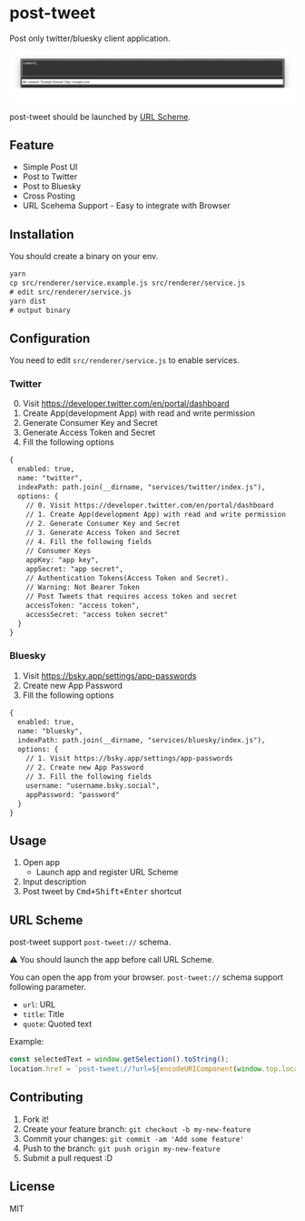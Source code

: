 # post-tweet

Post only twitter/bluesky client application.

![Image](docs/screenshot.png)

post-tweet should be launched by [URL Scheme](https://github.com/azu/post-tweet#url-scheme).

## Feature

- Simple Post UI
- Post to Twitter
- Post to Bluesky
- Cross Posting
- URL Scehema Support - Easy to integrate with Browser

## Installation

You should create a binary on your env.

    yarn
    cp src/renderer/service.example.js src/renderer/service.js
    # edit src/renderer/service.js
    yarn dist
    # output binary

## Configuration

You need to edit `src/renderer/service.js` to enable services.

### Twitter

0. Visit https://developer.twitter.com/en/portal/dashboard
1. Create App(development App) with read and write permission
2. Generate Consumer Key and Secret
3. Generate Access Token and Secret
4. Fill the following options

```json5
{
  enabled: true,
  name: "twitter",
  indexPath: path.join(__dirname, "services/twitter/index.js"),
  options: {
    // 0. Visit https://developer.twitter.com/en/portal/dashboard
    // 1. Create App(development App) with read and write permission
    // 2. Generate Consumer Key and Secret
    // 3. Generate Access Token and Secret
    // 4. Fill the following fields
    // Consumer Keys
    appKey: "app key",
    appSecret: "app secret",
    // Authentication Tokens(Access Token and Secret).
    // Warning: Not Bearer Token
    // Post Tweets that requires access token and secret
    accessToken: "access token",
    accessSecret: "access token secret"
  }
}
```

### Bluesky

1. Visit https://bsky.app/settings/app-passwords
2. Create new App Password
3. Fill the following options

```json5
{
  enabled: true,
  name: "bluesky",
  indexPath: path.join(__dirname, "services/bluesky/index.js"),
  options: {
    // 1. Visit https://bsky.app/settings/app-passwords
    // 2. Create new App Password
    // 3. Fill the following fields
    username: "username.bsky.social",
    appPassword: "password"
  }
}
```

## Usage

1. Open app
    - Launch app and register URL Scheme
2. Input description
3. Post tweet by <kbd>Cmd+Shift+Enter</kbd> shortcut

## URL Scheme

post-tweet support `post-tweet://` schema.

:warning: You should launch the app before call URL Scheme.

You can open the app from your browser.
 `post-tweet://` schema support following parameter.

- `url`: URL
- `title`: Title
- `quote`: Quoted text

Example:

```js
const selectedText = window.getSelection().toString();
location.href = `post-tweet://?url=${encodeURIComponent(window.top.location.href)}&title=${encodeURIComponent(window.top.document.title)}&quote=${encodeURIComponent(selectedText)}`
```
## Contributing

1. Fork it!
2. Create your feature branch: `git checkout -b my-new-feature`
3. Commit your changes: `git commit -am 'Add some feature'`
4. Push to the branch: `git push origin my-new-feature`
5. Submit a pull request :D

## License

MIT
